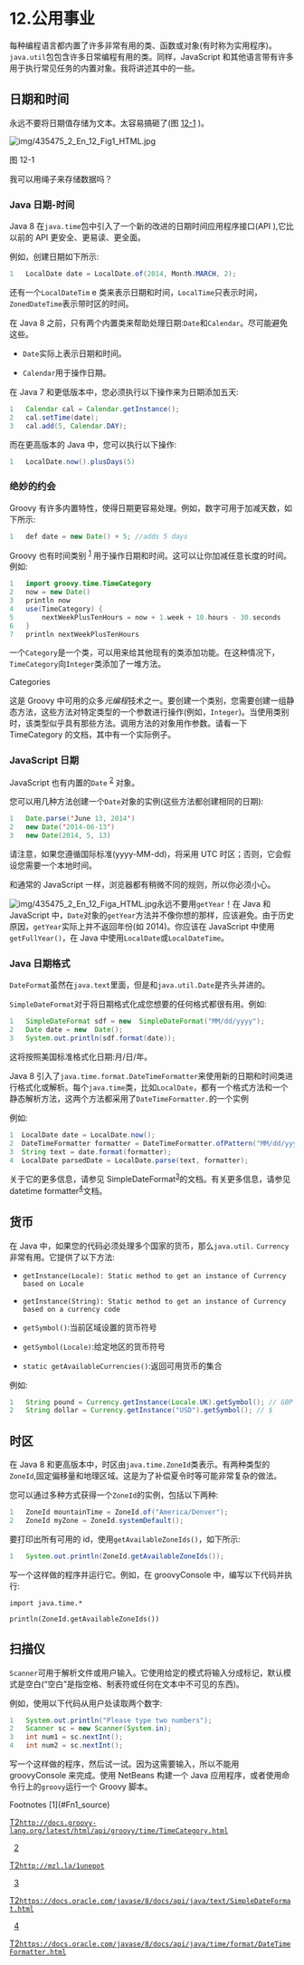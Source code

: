 # 12.公用事业

每种编程语言都内置了许多非常有用的类、函数或对象(有时称为实用程序)。`java.util`包包含许多日常编程有用的类。同样，JavaScript 和其他语言带有许多用于执行常见任务的内置对象。我将讲述其中的一些。

## 日期和时间

永远不要将日期值存储为文本。太容易搞砸了(图 [12-1](#Fig1) )。

![img/435475_2_En_12_Fig1_HTML.jpg](img/435475_2_En_12_Fig1_HTML.jpg)

图 12-1

我可以用绳子来存储数据吗？

### Java 日期-时间

Java 8 在`java.time`包中引入了一个新的改进的日期时间应用程序接口(API ),它比以前的 API 更安全、更易读、更全面。

例如，创建日期如下所示:

```java
1   LocalDate date = LocalDate.of(2014, Month.MARCH, 2);

```

还有一个`LocalDateTim` e 类来表示日期和时间，`LocalTime`只表示时间，`ZonedDateTime`表示带时区的时间。

在 Java 8 之前，只有两个内置类来帮助处理日期:`Date`和`Calendar`。尽可能避免这些。

*   `Date`实际上表示日期和时间。

*   `Calendar`用于操作日期。

在 Java 7 和更低版本中，您必须执行以下操作来为日期添加五天:

```java
1   Calendar cal = Calendar.getInstance();
2   cal.setTime(date);
3   cal.add(5, Calendar.DAY);

```

而在更高版本的 Java 中，您可以执行以下操作:

```java
1   LocalDate.now().plusDays(5)

```

### 绝妙的约会

Groovy 有许多内置特性，使得日期更容易处理。例如，数字可用于加减天数，如下所示:

```java
1   def date = new Date() + 5; //adds 5 days

```

Groovy 也有时间类别 <sup>[1](#Fn1)</sup> 用于操作日期和时间。这可以让你加减任意长度的时间。例如:

```java
1   import groovy.time.TimeCategory
2   now = new Date()
3   println now
4   use(TimeCategory) {
5       nextWeekPlusTenHours = now + 1.week + 10.hours - 30.seconds
6   }
7   println nextWeekPlusTenHours

```

一个`Category`是一个类，可以用来给其他现有的类添加功能。在这种情况下，`TimeCategory`向`Integer`类添加了一堆方法。

Categories

这是 Groovy 中可用的众多*元编程*技术之一。要创建一个类别，您需要创建一组静态方法，这些方法对特定类型的一个参数进行操作(例如，`Integer`)。当使用类别时，该类型似乎具有那些方法。调用方法的对象用作参数。请看一下 TimeCategory 的文档，其中有一个实际例子。

### JavaScript 日期

JavaScript 也有内置的`Date` <sup>[2](#Fn2)</sup> 对象。

您可以用几种方法创建一个`Date`对象的实例(这些方法都创建相同的日期):

```java
1   Date.parse('June 13, 2014')
2   new Date('2014-06-13')
3   new Date(2014, 5, 13)

```

请注意，如果您遵循国际标准(yyyy-MM-dd)，将采用 UTC 时区；否则，它会假设您需要一个本地时间。

和通常的 JavaScript 一样，浏览器都有稍微不同的规则，所以你必须小心。

![img/435475_2_En_12_Figa_HTML.jpg](img/435475_2_En_12_Figa_HTML.jpg)永远不要用`getYear`！在 Java 和 JavaScript 中，`Date`对象的`getYear`方法并不像你想的那样，应该避免。由于历史原因，`getYear`实际上并不返回年份(如 2014)。你应该在 JavaScript 中使用`getFullYear()`，在 Java 中使用`LocalDate`或`LocalDateTime`。

### Java 日期格式

`DateFormat`虽然在`java.text`里面，但是和`java.util.Date`是齐头并进的。

`SimpleDateFormat`对于将日期格式化成您想要的任何格式都很有用。例如:

```java
1   SimpleDateFormat sdf = new  SimpleDateFormat("MM/dd/yyyy");
2   Date date = new  Date();
3   System.out.println(sdf.format(date));

```

这将按照美国标准格式化日期:月/日/年。

Java 8 引入了`java.time.format.DateTimeFormatter`来使用新的日期和时间类进行格式化或解析。每个`java.time`类，比如`LocalDate`，都有一个格式方法和一个静态解析方法，这两个方法都采用了`DateTimeFormatter.`的一个实例

例如:

```java
1  LocalDate date = LocalDate.now();
2  DateTimeFormatter formatter = DateTimeFormatter.ofPattern("MM/dd/yyyy");
3  String text = date.format(formatter);
4  LocalDate parsedDate = LocalDate.parse(text, formatter);

```

关于它的更多信息，请参见 SimpleDateFormat<sup>[3](#Fn3)</sup>的文档。有关更多信息，请参见 datetime formatter<sup>[4](#Fn4)</sup>文档。

## 货币

在 Java 中，如果您的代码必须处理多个国家的货币，那么`java.util.` `Currency`非常有用。它提供了以下方法:

*   `getInstance(Locale): Static method to get an instance of Currency based on Locale`

*   `getInstance(String): Static method to get an instance of Currency based on a currency code`

*   `getSymbol()`:当前区域设置的货币符号

*   `getSymbol(Locale)`:给定地区的货币符号

*   `static getAvailableCurrencies()`:返回可用货币的集合

例如:

```java
1   String pound = Currency.getInstance(Locale.UK).getSymbol(); // GBP
2   String dollar = Currency.getInstance("USD").getSymbol(); // $

```

## 时区

在 Java 8 和更高版本中，时区由`java.time.ZoneId`类表示。有两种类型的`ZoneId`,固定偏移量和地理区域。这是为了补偿夏令时等可能非常复杂的做法。

您可以通过多种方式获得一个`ZoneId`的实例，包括以下两种:

```java
1   ZoneId mountainTime = ZoneId.of("America/Denver");
2   ZoneId myZone = ZoneId.systemDefault();

```

要打印出所有可用的 id，使用`getAvailableZoneIds()`，如下所示:

```java
1   System.out.println(ZoneId.getAvailableZoneIds());

```

写一个这样做的程序并运行它。例如，在 groovyConsole 中，编写以下代码并执行:

`import java.time.*`

`println(ZoneId.getAvailableZoneIds())`

## 扫描仪

`Scanner`可用于解析文件或用户输入。它使用给定的模式将输入分成标记，默认模式是空白(“空白”是指空格、制表符或任何在文本中不可见的东西)。

例如，使用以下代码从用户处读取两个数字:

```java
1   System.out.println("Please type two numbers");
2   Scanner sc = new Scanner(System.in);
3   int num1 = sc.nextInt();
4   int num2 = sc.nextInt();

```

写一个这样做的程序，然后试一试。因为这需要输入，所以不能用 groovyConsole 来完成。使用 NetBeans 构建一个 Java 应用程序，或者使用命令行上的`groovy`运行一个 Groovy 脚本。

<aside aria-label="Footnotes" class="FootnoteSection" epub:type="footnotes">Footnotes [1](#Fn1_source)

[T2`http://docs.groovy-lang.org/latest/html/api/groovy/time/TimeCategory.html`](http://docs.groovy-lang.org/latest/html/api/groovy/time/TimeCategory.html)

  [2](#Fn2_source)

[T2`http://mzl.la/1unepot`](http://mzl.la/1unepot)

  [3](#Fn3_source)

[T2`https://docs.oracle.com/javase/8/docs/api/java/text/SimpleDateFormat.html`](https://docs.oracle.com/javase/8/docs/api/java/text/SimpleDateFormat.html)

  [4](#Fn4_source)

[T2`https://docs.oracle.com/javase/8/docs/api/java/time/format/DateTimeFormatter.html`](https://docs.oracle.com/javase/8/docs/api/java/time/format/DateTimeFormatter.html)

 </aside>
